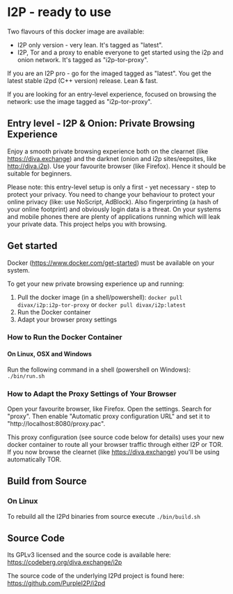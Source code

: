 # I2P - ready to use

Two flavours of this docker image are available:
* I2P only version - very lean. It's tagged as "latest".
* I2P, Tor and a proxy to enable everyone to get started using the i2p and onion network. It's tagged as "i2p-tor-proxy". 

If you are an I2P pro - go for the imaged tagged as "latest". You get the latest stable i2pd (C++ version) release. Lean & fast.

If you are looking for an entry-level experience, focused on browsing the network: use the image tagged as "i2p-tor-proxy".  

## Entry level - I2P & Onion: Private Browsing Experience
Enjoy a smooth private browsing experience both on the clearnet (like https://diva.exchange) and the darknet (onion and i2p sites/eepsites, like http://diva.i2p). Use your favourite browser (like Firefox). Hence it should be suitable for beginners.

Please note: this entry-level setup is only a first - yet necessary - step to protect your privacy. You need to change your behaviour to protect your online privacy (like: use NoScript, AdBlock). Also fingerprinting (a hash of your online footprint) and obviously login data is a threat. On your systems and mobile phones there are plenty of applications running which will leak your private data. This project helps you with browsing.

## Get started
Docker (https://www.docker.com/get-started) must be available on your system. 

To get your new private browsing experience up and running:
1. Pull the docker image (in a shell/powershell): `docker pull divax/i2p:i2p-tor-proxy` or `docker pull divax/i2p:latest` 
2. Run the Docker container
3. Adapt your browser proxy settings

### How to Run the Docker Container
 
#### On Linux, OSX and Windows
Run the following command in a shell (powershell on Windows): `./bin/run.sh`

### How to Adapt the Proxy Settings of Your Browser
Open your favourite browser, like Firefox. Open the settings. Search for "proxy". Then enable "Automatic proxy configuration URL" and set it to "http://localhost:8080/proxy.pac".

This proxy configuration (see source code below for details) uses your new docker container to route all your browser traffic through either I2P or TOR. If you now browse the clearnet (like https://diva.exchange) you'll be using automatically TOR.    

## Build from Source
### On Linux
To rebuild all the I2Pd binaries from source execute  `./bin/build.sh`

## Source Code
Its GPLv3 licensed and the source code is available here:
https://codeberg.org/diva.exchange/i2p

The source code of the underlying I2Pd project is found here: https://github.com/PurpleI2P/i2pd
